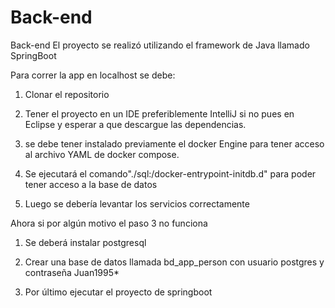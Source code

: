 # Back-end
Back-end
El proyecto se realizó utilizando el framework de Java llamado SpringBoot 

Para correr la app en localhost se debe:

1. Clonar el repositorio

2.  Tener el proyecto en un IDE preferiblemente IntelliJ si no pues en Eclipse y esperar a que descargue las dependencias.

3. se debe tener instalado previamente el docker Engine para tener acceso al archivo YAML de docker compose.

4. Se ejecutará el comando"./sql:/docker-entrypoint-initdb.d" para poder tener acceso a la base de datos

5. Luego se debería levantar los servicios correctamente


Ahora si por algún motivo el  paso 3 no funciona

1. Se deberá instalar postgresql

2. Crear una base de datos llamada bd_app_person con usuario postgres y contraseña Juan1995*

3. Por último ejecutar el proyecto de springboot
